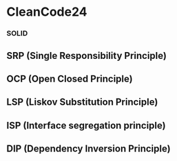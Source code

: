 # CleanCode24

### SOLID

## SRP (Single Responsibility Principle)

## OCP (Open Closed Principle)

## LSP (Liskov Substitution Principle)

## ISP (Interface segregation principle)

## DIP (Dependency Inversion Principle)
